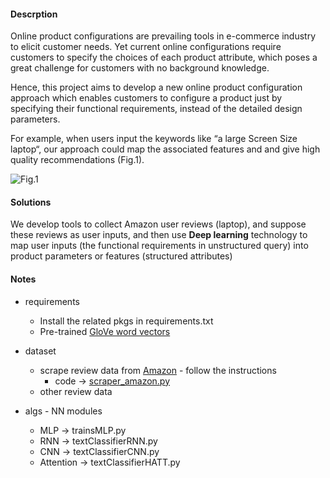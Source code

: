 
#### Descrption
Online product configurations are prevailing tools in e-commerce industry to elicit customer needs. Yet current online configurations require customers to specify the choices of each product attribute, which poses a great challenge for customers with no background knowledge.

Hence, this project aims to develop a new online product configuration approach which enables customers to configure a product just by specifying their functional requirements, instead of the detailed design parameters.

For example, when users input the keywords like “a large Screen Size laptop“, our approach could map the associated features and and give high quality recommendations (Fig.1).

![Fig.1](https://github.com/muyun/dev.deeplearning/blob/master/nsrc/icon_demo.png) 

#### Solutions
We develop tools to collect Amazon user reviews (laptop), and suppose these reviews as user inputs, and then use **Deep learning** technology to map user inputs (the functional requirements in unstructured query) into product parameters or features (structured attributes)


#### Notes 
* requirements 
  - Install the related pkgs in requirements.txt 
  - Pre-trained [GloVe word vectors](https://nlp.stanford.edu/projects/glove/)

* dataset
  - scrape review data from [Amazon](www.amazon.com) -  follow the instructions
    + code -> [scraper_amazon.py](https://github.com/muyun/dev.deeplearning/blob/master/src/scraper_amazon.py) 
  - other review data

* algs - NN modules 
   - MLP -> trainsMLP.py 
   - RNN -> textClassifierRNN.py 
   - CNN -> textClassifierCNN.py 
   - Attention -> textClassifierHATT.py 
         
  
